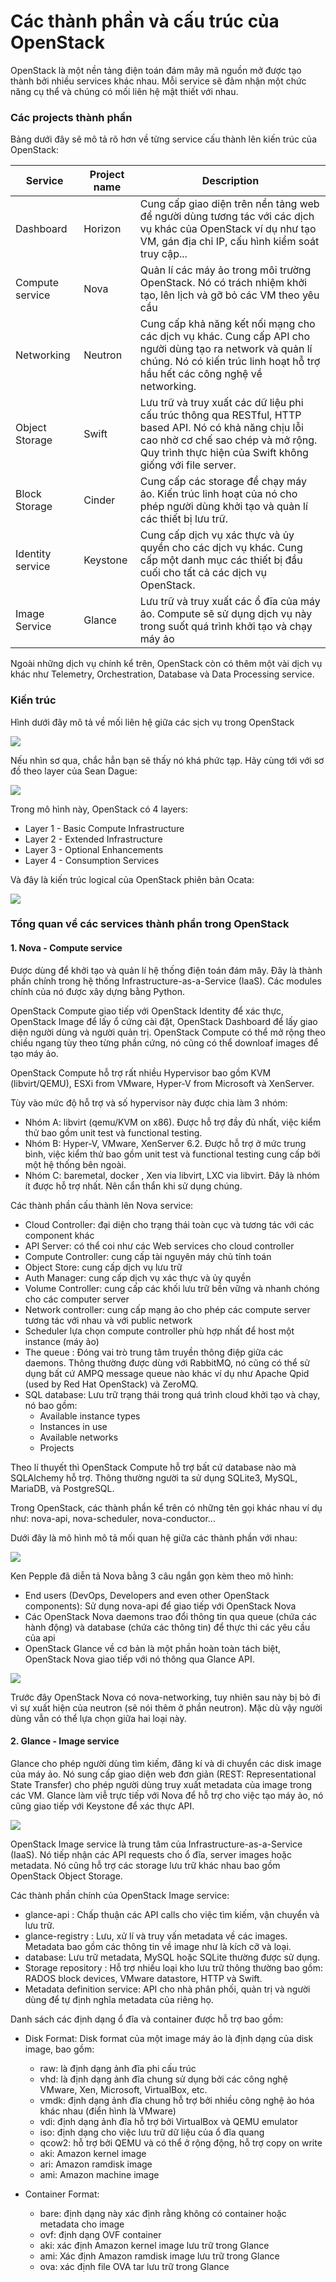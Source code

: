 # Các thành phần và cấu trúc của OpenStack

OpenStack là một nền tảng điện toán đám mây mã nguồn mở được tạo thành bởi nhiều services khác nhau. Mỗi service sẽ đảm nhận một chức năng cụ thể và chúng có mối liên hệ mật thiết với nhau.

### Các projects thành phần

Bảng dưới đây sẽ mô tả rõ hơn về từng service cấu thành lên kiến trúc của OpenStack:

| Service          | Project name | Description                              |
| ---------------- | ------------ | ---------------------------------------- |
| Dashboard        | Horizon      | Cung cấp giao diện trên nền tảng web để người dùng tương tác với các dịch vụ khác của OpenStack ví dụ như tạo VM, gán địa chỉ IP, cấu hình kiểm soát truy cập... |
| Compute service  | Nova         | Quản lí các máy ảo trong môi trường OpenStack. Nó có trách nhiệm khởi tạo, lên lịch và gỡ bỏ các VM theo yêu cầu |
| Networking       | Neutron      | Cung cấp khả năng kết nối mạng cho các dịch vụ khác. Cung cấp API cho người dùng tạo ra network và quản lí chúng. Nó có kiến trúc linh hoạt hỗ trợ hầu hết các công nghệ về networking. |
| Object Storage   | Swift        | Lưu trữ và truy xuất các dữ liệu phi cấu trúc thông qua RESTful, HTTP based API. Nó có khả năng chịu lỗi cao nhờ cơ chế sao chép và mở rộng. Quy trình thực hiện của Swift không giống với file server. |
| Block Storage    | Cinder       | Cung cấp các storage để chạy máy ảo. Kiến trúc linh hoạt của nó cho phép người dùng khởi tạo và quản lí các thiết bị lưu trữ. |
| Identity service | Keystone     | Cung cấp dịch vụ xác thực và ủy quyền cho các dịch vụ khác. Cung cấp một danh mục các thiết bị đầu cuối cho tất cả các dịch vụ OpenStack. |
| Image Service    | Glance       | Lưu trữ và truy xuất các ổ đĩa của máy ảo. Compute sẽ sử dụng dịch vụ này trong suốt quá trình khởi tạo và chạy máy ảo |

Ngoài những dịch vụ chính kể trên, OpenStack còn có thêm một vài dịch vụ khác như Telemetry, Orchestration, Database và Data Processing service.

### Kiến trúc

Hình dưới đây mô tả về mối liên hệ giữa các sịch vụ trong OpenStack

<img src="http://i.imgur.com/7VqoRow.png">

Nếu nhìn sơ qua, chắc hẳn bạn sẽ thấy nó khá phức tạp. Hãy cùng tới với sơ đồ theo layer của Sean Dague:

<img src="http://i.imgur.com/2sSpZ2C.png">

Trong mô hình này, OpenStack có 4 layers:

- Layer 1 - Basic Compute Infrastructure
- Layer 2 - Extended Infrastructure
- Layer 3 - Optional Enhancements
- Layer 4 - Consumption Services

Và đây là kiến trúc logical của OpenStack phiên bản Ocata:

<img src="https://docs.openstack.org/admin-guide/_images/openstack-arch-kilo-logical-v1.png">

### Tổng quan về các services thành phần trong OpenStack

#### 1. Nova - Compute service

Được dùng để khởi tạo và quản lí hệ thống điện toán đám mây. Đây là thành phần chính trong hệ thống Infrastructure-as-a-Service (IaaS). Các modules chính của nó được xây dựng bằng Python.

OpenStack Compute giao tiếp với OpenStack Identity để xác thực, OpenStack Image để lấy ổ cứng cài đặt, OpenStack Dashboard để lấy giao diện người dùng và người quản trị. OpenStack Compute có thể mở rộng theo chiều ngang tùy theo từng phần cứng, nó cũng có thể downloaf images để tạo máy ảo.

OpenStack Compute hỗ trợ rất nhiều Hypervisor bao gồm KVM (libvirt/QEMU), ESXi from VMware, Hyper-V from Microsoft và XenServer. 

Tùy vào mức độ hỗ trợ và số hypervisor này được chia làm 3 nhóm:

- Nhóm A: libvirt (qemu/KVM on x86). Được hỗ trợ đầy đủ nhất, việc kiểm thử bao gồm unit test và functional testing.
- Nhóm B: Hyper-V, VMware, XenServer 6.2. Được hỗ trợ ở mức trung bình, việc kiểm thử bao gồm unit test và functional testing cung cấp bởi một hệ thống bên ngoài.
- Nhóm C: baremetal, docker , Xen via libvirt, LXC via libvirt. Đây là nhóm ít được hỗ trợ nhất. Nên cẩn thẩn khi sử dụng chúng.

Các thành phần cấu thành lên Nova service:

- Cloud Controller: đại diện cho trạng thái toàn cục và tương tác với các component khác
- API Server: có thể coi như các Web services cho cloud controller
- Compute Controller: cung cấp tài nguyên máy chủ tính toán
- Object Store: cung cấp dịch vụ lưu trữ
- Auth Manager: cung cấp dịch vụ xác thực và ủy quyền
- Volume Controller: cung cấp các khối lưu trữ bền vững và nhanh chóng cho các computer server
- Network controller: cung cấp mạng ảo cho phép các compute server tương tác với nhau và với public network
- Scheduler lựa chọn compute controller phù hợp nhất để host một instance (máy ảo)
- The queue : Đóng vai trò trung tâm truyền thông điệp giữa các daemons.  Thông thường được dùng với RabbitMQ, nó cũng có thể sử dụng bất cứ AMPQ message queue nào khác ví dụ như  Apache Qpid (used by Red Hat OpenStack) và ZeroMQ.
- SQL database: Lưu trữ trạng thái trong quá trình cloud khởi tạo và chạy, nó bao gồm:
  <ul>
  <li>Available instance types</li>
  <li>Instances in use</li>
  <li>Available networks</li>
  <li>Projects</li>
  </ul>

Theo lí thuyết thì OpenStack Compute hỗ trợ bất cứ database nào mà SQLAlchemy hỗ trợ. Thông thường người ta sử dụng SQLite3, MySQL, MariaDB, và PostgreSQL.

Trong OpenStack, các thành phần kể trên có những tên gọi khác nhau ví dụ như: nova-api, nova-scheduler, nova-conductor...

Dưới đây là mô hình mô tả mối quan hệ giữa các thành phần với nhau:

<img src="http://i.imgur.com/RT36Njd.png">

Ken Pepple đã diễn tả Nova bằng 3 câu ngắn gọn kèm theo mô hình:

- End users (DevOps, Developers and even other OpenStack components):  Sử dụng nova-api để giao tiếp với OpenStack Nova
- Các OpenStack Nova daemons trao đổi thông tin qua queue (chứa các hành động) và database (chứa các thông tin) để thực thi các yêu cầu của api
- OpenStack Glance về cơ bản là một phần hoàn toàn tách biệt, OpenStack Nova giao tiếp với nó thông qua Glance API.

<img src="http://i.imgur.com/40vgvU1.gif">

Trước đây OpenStack Nova có nova-networking, tuy nhiên sau này bị bỏ đi vì sự xuất hiện của neutron (sẽ nói thêm ở phần neutron). Mặc dù vậy người dùng vẫn có thể lựa chọn giữa hai loại này.

#### 2. Glance - Image service 

Glance cho phép người dùng tìm kiếm, đăng kí và di chuyển các disk image của máy ảo. Nó sung cấp giao diện web đơn giản (REST: Representational State Transfer) cho phép người dùng truy xuất metadata của image trong các VM. Glance làm viễ trực tiếp với Nova để hỗ trợ cho việc tạo máy ảo, nó cũng giao tiếp với Keystone để xác thực API.

<img src="http://i.imgur.com/2n3ZkDy.png">

OpenStack Image service là trung tâm của Infrastructure-as-a-Service (IaaS). Nó tiếp nhận các API requests cho ổ đĩa, server images hoặc metadata. Nó cũng hỗ trợ các storage lưu trữ khác nhau bao gồm OpenStack Object Storage.

Các thành phần chính của OpenStack Image service:

- glance-api : Chấp thuận các API calls cho việc tìm kiếm, vận chuyển và lưu trữ.
- glance-registry : Lưu, xử lí và truy vấn metadata về các images. Metadata bao gồm các thông tin về image như là kích cỡ và loại.
- database: Lưu trữ metadata, MySQL hoặc SQLite thường được sử dụng.
- Storage repository : Hỗ trợ nhiều loại kho lưu trữ thông thường  bao gồm: RADOS block devices, VMware datastore, HTTP và Swift.
- Metadata definition service: API cho nhà phân phối, quản trị và người dùng để tự định nghĩa metadata của riêng họ.

Danh sách các định dạng ổ đĩa và container được hỗ trợ bao gồm:

- Disk Format: Disk format của một image máy ảo là định dạng của disk image, bao gồm:
  <ul>
  <li>raw: là định dạng ảnh đĩa phi cấu trúc</li>
  <li>vhd: là định dạng ảnh đĩa chung sử dụng bởi các công nghệ VMware, Xen, Microsoft, VirtualBox, etc.</li>
  <li>vmdk: định dạng ảnh đĩa chung hỗ trợ bởi nhiều công nghệ ảo hóa khác nhau (điển hình là VMware)</li>
  <li>vdi: định dạng ảnh đĩa hỗ trợ bởi VirtualBox và QEMU emulator</li>
  <li>iso: định dạng cho việc lưu trữ dữ liệu của ổ đĩa quang</li>
  <li>qcow2: hỗ trợ bởi QEMU và có thể ở rộng động, hỗ trợ copy on write</li>
  <li>aki:  Amazon kernel image</li>
  <li>ari: Amazon ramdisk image</li>
  <li>ami: Amazon machine image</li>
  </ul>

- Container Format:
  <ul>
  <li>bare: định dạng này xác định rằng không có container hoặc metadata cho image</li>
  <li>ovf: định dạng OVF container</li>
  <li>aki: xác định Amazon kernel image lưu trữ trong Glance</li>
  <li>ami: Xác định Amazon ramdisk image lưu trữ trong Glance</li>
  <li>ova: xác định file OVA tar lưu trữ trong Glance</li>
  </ul>